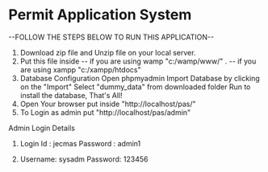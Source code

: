 # Permit Application System

--FOLLOW THE STEPS BELOW TO RUN THIS APPLICATION--

1. Download zip file and Unzip file on your local server.
2. Put this file inside 
	-- if you are using wamp "c:/wamp/www/" .
	-- if you are using xampp "c:/xampp/htdocs"
3. Database Configuration
Open phpmyadmin
Import Database by clicking on the "Import" 
Select "dummy_data" from downloaded folder
Run to install the database, That's All!
4. Open Your browser put inside "http://localhost/pas/"
5. To Login as admin put "http://localhost/pas/admin"


Admin Login Details
1. Login Id : jecmas
   Password : admin1

2. Username: sysadm
   Password: 123456




